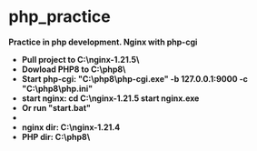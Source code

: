 # php_practice
<b>Practice in php development.<b>
Nginx with php-cgi
  
  <ul>
    <li>Pull project to C:\nginx-1.21.5\
    <li>Dowload PHP8 to C:\php8\
    <li>Start php-cgi: "C:\php8\php-cgi.exe" -b 127.0.0.1:9000 -c "C:\php8\php.ini"
    <li>start nginx: cd C:\nginx-1.21.5
	 start nginx.exe
    <li>Or run "start.bat"
    <li>
    <li>nginx dir: C:\nginx-1.21.4
    <li>PHP dir: C:\php8\
  </ul>
